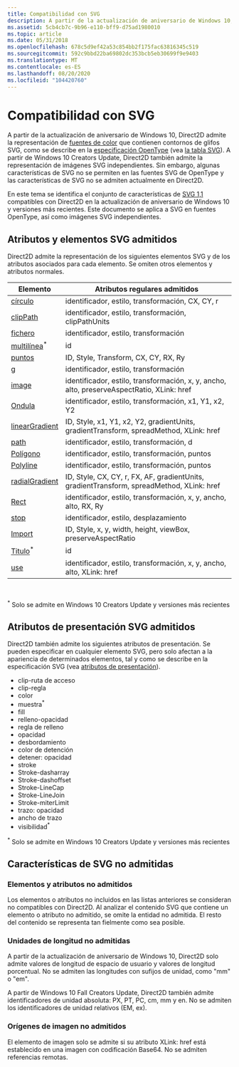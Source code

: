 ```yaml
---
title: Compatibilidad con SVG
description: A partir de la actualización de aniversario de Windows 10, Direct2D admite la representación de fuentes de color que contienen contornos de glifos SVG, como se describe en la especificación OpenType (vea la tabla ' SVG ').
ms.assetid: 5cb4cb7c-9b96-e110-bff9-d75ad1980010
ms.topic: article
ms.date: 05/31/2018
ms.openlocfilehash: 678c5d9ef42a53c854bb2f175fac63816345c519
ms.sourcegitcommit: 592c9bbd22ba69802dc353bcb5eb30699f9e9403
ms.translationtype: MT
ms.contentlocale: es-ES
ms.lasthandoff: 08/20/2020
ms.locfileid: "104420760"
---
```

# <a name="svg-support"></a>Compatibilidad con SVG

A partir de la actualización de aniversario de Windows 10, Direct2D admite la representación de [fuentes de color](../directwrite/color-fonts.md) que contienen contornos de glifos SVG, como se describe en la [especificación OpenType](/typography/opentype/spec/) (vea [la tabla SVG](/typography/opentype/spec/svg)). A partir de Windows 10 Creators Update, Direct2D también admite la representación de imágenes SVG independientes. Sin embargo, algunas características de SVG no se permiten en las fuentes SVG de OpenType y las características de SVG no se admiten actualmente en Direct2D.  

En este tema se identifica el conjunto de características de [SVG 1,1](https://www.w3.org/TR/SVG11/) compatibles con Direct2D en la actualización de aniversario de Windows 10 y versiones más recientes. Este documento se aplica a SVG en fuentes OpenType, así como imágenes SVG independientes.

## <a name="supported-svg-elements-and-attributes"></a>Atributos y elementos SVG admitidos

Direct2D admite la representación de los siguientes elementos SVG y de los atributos asociados para cada elemento. Se omiten otros elementos y atributos normales.



| Elemento                                                                                  | Atributos regulares admitidos                                                             |
|------------------------------------------------------------------------------------------|------------------------------------------------------------------------------------------|
| [círculo](https://www.w3.org/TR/SVG11/shapes.mdl#circleelement)                           | identificador, estilo, transformación, CX, CY, r                                                          |
| [clipPath](https://www.w3.org/TR/SVG11/masking.mdl#clippathelement)                      | identificador, estilo, transformación, clipPathUnits                                                      |
| [fichero](https://www.w3.org/TR/SVG11/struct.mdl#defselement)                               | identificador, estilo, transformación                                                                     |
| [multilínea](https://www.w3.org/TR/SVG11/struct.mdl#descriptionandtitleelements)<sup>\*</sup>  | id                                                                                       |
| [puntos](https://www.w3.org/TR/SVG11/shapes.mdl#ellipseelement)                         | ID, Style, Transform, CX, CY, RX, Ry                                                     |
| [g](https://www.w3.org/TR/SVG11/struct.mdl#gelement)                                     | identificador, estilo, transformación                                                                     |
| [image](https://www.w3.org/TR/SVG11/struct.mdl#imageelement)                             | identificador, estilo, transformación, x, y, ancho, alto, preserveAspectRatio, XLink: href               |
| [Ondula](https://www.w3.org/TR/SVG11/shapes.mdl#lineelement)                               | identificador, estilo, transformación, x1, Y1, x2, Y2                                                     |
| [linearGradient](https://www.w3.org/TR/SVG11/pservers.mdl#lineargradientelement)         | ID, Style, x1, Y1, x2, Y2, gradientUnits, gradientTransform, spreadMethod, XLink: href    |
| [path](https://www.w3.org/TR/SVG11/paths.mdl#pathelement)                                | identificador, estilo, transformación, d                                                                  |
| [Polígono](https://www.w3.org/TR/SVG11/shapes.mdl#polygonelement)                         | identificador, estilo, transformación, puntos                                                             |
| [Polyline](https://www.w3.org/TR/SVG11/shapes.mdl#polylineelement)                       | identificador, estilo, transformación, puntos                                                             |
| [radialGradient](https://www.w3.org/TR/SVG11/pservers.mdl#radialgradientelement)         | ID, Style, CX, CY, r, FX, AF, gradientUnits, gradientTransform, spreadMethod, XLink: href |
| [Rect](https://www.w3.org/TR/SVG11/shapes.mdl#rectelement)                               | identificador, estilo, transformación, x, y, ancho, alto, RX, Ry                                        |
| [stop](https://www.w3.org/TR/SVG11/pservers.mdl#stopelement)                             | identificador, estilo, desplazamiento                                                                        |
| [Import](https://www.w3.org/TR/SVG11/struct.mdl#svgelement)                                 | ID, Style, x, y, width, height, viewBox, preserveAspectRatio                             |
| [Titulo](https://www.w3.org/TR/SVG11/struct.mdl#descriptionandtitleelements)<sup>\*</sup> | id                                                                                       |
| [use](https://www.w3.org/TR/SVG11/struct.mdl#useelement)                                 | identificador, estilo, transformación, x, y, ancho, alto, XLink: href                                    |



 

<sup>\*</sup> Solo se admite en Windows 10 Creators Update y versiones más recientes

## <a name="supported-svg-presentation-attributes"></a>Atributos de presentación SVG admitidos

Direct2D también admite los siguientes atributos de presentación. Se pueden especificar en cualquier elemento SVG, pero solo afectan a la apariencia de determinados elementos, tal y como se describe en la especificación SVG (vea [atributos de presentación](https://www.w3.org/TR/SVG11/attindex.mdl#presentationattributes)).

-   clip-ruta de acceso
-   clip-regla
-   color
-   muestra<sup>\*</sup>
-   fill
-   relleno-opacidad
-   regla de relleno
-   opacidad
-   desbordamiento
-   color de detención
-   detener: opacidad
-   stroke
-   Stroke-dasharray
-   Stroke-dashoffset
-   Stroke-LineCap
-   Stroke-LineJoin
-   Stroke-miterLimit
-   trazo: opacidad
-   ancho de trazo
-   visibilidad<sup>\*</sup>

<sup>\*</sup> Solo se admite en Windows 10 Creators Update y versiones más recientes

## <a name="unsupported-svg-features"></a>Características de SVG no admitidas

### <a name="unsupported-elements-and-attributes"></a>Elementos y atributos no admitidos

Los elementos o atributos no incluidos en las listas anteriores se consideran no compatibles con Direct2D. Al analizar el contenido SVG que contiene un elemento o atributo no admitido, se omite la entidad no admitida. El resto del contenido se representa tan fielmente como sea posible.

### <a name="unsupported-length-units"></a>Unidades de longitud no admitidas

A partir de la actualización de aniversario de Windows 10, Direct2D solo admite valores de longitud de espacio de usuario y valores de longitud porcentual. No se admiten las longitudes con sufijos de unidad, como "mm" o "em".

A partir de Windows 10 Fall Creators Update, Direct2D también admite identificadores de unidad absoluta: PX, PT, PC, cm, mm y en. No se admiten los identificadores de unidad relativos (EM, ex).

### <a name="unsupported-image-sources"></a>Orígenes de imagen no admitidos

El elemento de imagen solo se admite si su atributo XLink: href está establecido en una imagen con codificación Base64. No se admiten referencias remotas.

 

 